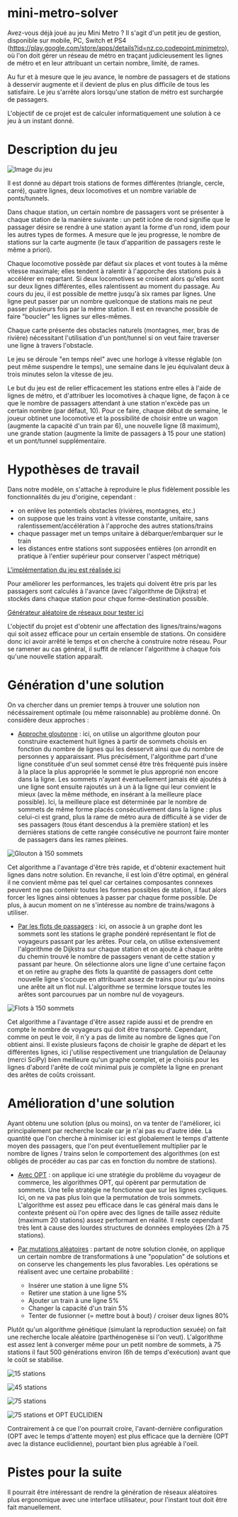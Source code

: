 # mini-metro-solver

Avez-vous déjà joué au jeu Mini Metro ? Il s'agit d'un petit jeu de gestion, disponible sur mobile, PC, Switch et PS4 (https://play.google.com/store/apps/details?id=nz.co.codepoint.minimetro), où l'on doit gérer un réseau de métro en traçant judicieusement les lignes de métro et en leur attribuant un certain nombre, limité, de rames.

Au fur et à mesure que le jeu avance, le nombre de passagers et de stations à desservir augmente et il devient de plus en plus difficile de tous les satisfaire. Le jeu s'arrête alors lorsqu'une station de métro est surchargée de passagers.

L'objectif de ce projet est de calculer informatiquement une solution à ce jeu à un instant donné.

# Description du jeu

![Image du jeu](Gallery/Mini_Metro_screenshot_0.png)

Il est donné au départ trois stations de formes différentes (triangle, cercle, carré), quatre lignes, deux locomotives et un nombre variable de ponts/tunnels. 

Dans chaque station, un certain nombre de passagers vont se présenter à chaque station de la manière suivante : un petit icône de rond signifie que le passager désire se rendre à une station ayant la forme d'un rond, idem pour les autres types de formes. A mesure que le jeu progresse, le nombre de stations sur la carte augmente (le taux d'apparition de passagers reste le même a priori).

Chaque locomotive possède par défaut six places et vont toutes à la même vitesse maximale; elles tendent à ralentir à l'apporche des stations puis à accélérer en repartant. Si deux locomotives se croisent alors qu'elles sont sur deux lignes différentes, elles ralentissent au moment du passage. Au cours du jeu, il est possible de mettre jusqu'à six rames par lignes.
Une ligne peut passer par un nombre quelconque de stations mais ne peut passer plusieurs fois par la même station. Il est en revanche possible de faire "boucler" les lignes sur elles-mêmes.

Chaque carte présente des obstacles naturels (montagnes, mer, bras de rivière) nécessitant l'utilisation d'un pont/tunnel si on veut faire traverser une ligne à travers l'obstacle.

Le jeu se déroule "en temps réel" avec une horloge à vitesse réglable (on peut même suspendre le temps), une semaine dans le jeu équivalant deux à trois minutes selon la vitesse de jeu.

Le but du jeu est de relier efficacement les stations entre elles à l'aide de lignes de métro, et d'attribuer les locomotives à chaque ligne, de façon à ce que le nombre de passagers attendant à une station n'excède pas un certain nombre (par défaut, 10).
Pour ce faire, chaque début de semaine, le joueur obtinet une locomotive et la possibilité de choisir entre un wagon (augmente la capacité d'un train par 6), une nouvelle ligne (8 maximum), une grande station (augmente la limite de passagers à 15 pour une station) et un pont/tunnel supplémentaire.

# Hypothèses de travail

Dans notre modèle, on s'attache à reproduire le plus fidèlement possible les fonctionnalités du jeu d'origine, cependant :
  - on enlève les potentiels obstacles (rivières, montagnes, etc.)
  - on suppose que les trains vont à vitesse constante, unitaire, sans ralentissement/accélération à l'approche des autres stations/trains
  - chaque passager met un temps unitaire à débarquer/embarquer sur le train
  - les distances entre stations sont supposées entières (on arrondit en pratique à l'entier supérieur pour conserver l'aspect métrique)
 
[L'implémentation du jeu est réalisée ici](Structures.py)

Pour améliorer les performances, les trajets qui doivent être pris par les passagers sont calculés à l'avance (avec l'algorithme de Dijkstra) et stockés dans chaque station pour chque forme-destination possible.

[Générateur aléatoire de réseaux pour tester ici](NetworkBuilder.py)

L'objectif du projet est d'obtenir une affectation des lignes/trains/wagons qui soit assez efficace pour un certain ensemble de stations. On considère donc ici avoir arrêté le temps et on cherche à construire notre réseau. Pour se ramener au cas général, il suffit de relancer l'algorithme à chaque fois qu'une nouvelle station apparaît.

# Génération d'une solution

On va chercher dans un premier temps à trouver une solution non nécéssairement optimale (ou même raisonnable) au problème donné. On considère deux approches :

  - [Approche gloutonne](Glutton.py) : ici, on utilise un algorithme glouton pour construire exactement huit lignes à partir de sommets choisis en fonction du nombre de lignes qui les desservit ainsi que du nombre de personnes y apparaissant. Plus précisément, l'algorithme part d'une ligne constituée d'un seul sommet censé être très fréquenté puis insère à la place la plus appropriée le sommet le plus approprié non encore dans la ligne. Les sommets n'ayant éventuellement jamais été ajoutés à une ligne sont ensuite rajoutés un à un à la ligne qui leur convient le mieux (avec la même méthode, en insérant à la meilleure place possible). Ici, la meilleure place est déterminée par le nombre de sommets de même forme placés consécutivement dans la ligne : plus celui-ci est grand, plus la rame de métro aura de difficulté à se vider de ses passagers (tous étant descendus à la première station) et les dernières stations de cette rangée consécutive ne pourront faire monter de passagers dans les rames pleines.
 
![Glouton à 150 sommets](Gallery/glouton150.png)
 
  Cet algorithme a l'avantage d'être très rapide, et d'obtenir exactement huit lignes dans notre solution. En revanche, il est loin d'être optimal, en général il ne convient même pas tel quel car certaines composantes connexes peuvent ne pas contenir toutes les formes possibles de station, il faut alors forcer les lignes ainsi obtenues à passer par chaque forme possible. De plus, à aucun moment on ne s'intéresse au nombre de trains/wagons à utiliser.
  
  - [Par les flots de passagers](Flow.py) : ici, on associe à un graphe dont les sommets sont les stations le graphe pondéré représentant le flot de voyageurs passant par les arêtes. Pour cela, on utilise extensivement l'algorithme de Dijkstra sur chaque station et on ajoute à chaque arête du chemin trouvé le nombre de passagers venant de cette station y passant par heure. On sélectionne alors une ligne d'une certaine façon et on retire au graphe des flots la quantité de passagers dont cette nouvelle ligne s'occupe en attribuant assez de trains pour qu'au moins une arête ait un flot nul. L'algorithme se termine lorsque toutes les arêtes sont parcourues par un nombre nul de voyageurs.
  
  ![Flots à 150 sommets](Gallery/flow150.png)
  
  Cet algorithme a l'avantage d'être assez rapide aussi et de prendre en compte le nombre de voyageurs qui doit être transporté. Cependant, comme on peut le voir, il n'y a pas de limite au nombre de lignes que l'on obtient ainsi. Il existe plusieurs façons de choisir le graphe de départ et les différentes lignes, ici j'utilise respectivement une triangulation de Delaunay (merci SciPy) bien meilleure qu'un graphe complet, et je choisis pour les lignes d'abord l'arête de coût minimal puis je complète la ligne en prenant des arêtes de coûts croissant.

# Amélioration d'une solution

Ayant obtenu une solution (plus ou moins), on va tenter de l'améliorer, ici principalement par recherche locale car je n'ai pas eu d'autre idée. La quantité que l'on cherche à minimiser ici est globalement le temps d'attente moyen des passagers, que l'on peut éventuellement multiplier par le nombre de lignes / trains selon le comportement des algorithmes (on est obligés de procéder au cas par cas en fonction du nombre de stations).
  
  - [Avec OPT](OPT.py) : on applique ici une stratégie du problème du voyageur de commerce, les algorithmes OPT, qui opèrent par permutation de sommets. Une telle stratégie ne fonctionne que sur les lignes cycliques. Ici, on ne va pas plus loin que la permutation de trois sommets. L'algorithme est assez peu efficace dans le cas général mais dans le contexte présent où l'on opère avec des lignes de taille assez réduite (maximum 20 stations) assez performant en réalité. Il reste cependant très lent à cause des lourdes structures de données employées (2h à 75 stations).
  
  - [Par mutations aléatoires](Genetic.py) : partant de notre solution clonée, on applique un certain nombre de transformations à une "population" de solutions et on conserve les changements les plus favorables. Les opérations se réalisent avec une certaine probabilité :
    - Insérer une station à une ligne 5%
    - Retirer une station à une ligne 5%
    - Ajouter un train à une ligne 5%
    - Changer la capacité d'un train 5%
    - Tenter de fusionner (= mettre bout à bout) / croiser deux lignes 80%

  Plutôt qu'un algorithme génétique (simulant la reproduction sexuée) on fait une recherche locale aléatoire (parthénogenèse si l'on veut). L'algorithme est assez lent à converger même pour un petit nombre de sommets, à 75 stations il faut 500 générations environ (6h de temps d'exécution) avant que le coût se stabilise.
  
![15 stations](Gallery/genetic40.png)

![45 stations](Gallery/genetic45.png)

![75 stations](Gallery/genetic75OPT.png)

![75 stations et OPT EUCLIDIEN](Gallery/genetic75OPTe.png)

Contrairement à ce que l'on pourrait croire, l'avant-dernière configuration (OPT avec le temps d'attente moyen) est plus efficace que la dernière (OPT avec la distance euclidienne), pourtant bien plus agréable à l'oeil.

# Pistes pour la suite

Il pourrait être intéressant de rendre la génération de réseaux aléatoires plus ergonomique avec une interface utilisateur, pour l'instant tout doit être fait manuellement.



